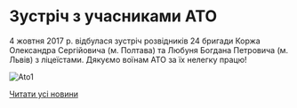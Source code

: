 # Зустріч з учасниками АТО

4 жовтня 2017 р. відбулася зустріч розвідників 24 бригади Коржа Олександра Сергійовича (м. Полтава) та Любуня Богдана Петровича (м. Львів) з ліцеїстами. Дякуємо воїнам АТО за їх нелегку працю!

![Ato1](/images/blog/зустріч-з-учасниками-ато/ato1.jpg)

[Читати усі новини](/news)
